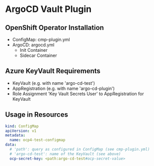 # ArgoCD Vault Plugin

## OpenShift Operator Installation

- ConfigMap: cmp-plugin.yml
- ArgoCD: argocd.yml
  - Init Container
  - Sidecar Container

## Azure KeyVault Requirements

- KeyVault (e.g. with name 'argo-cd-test')
- AppRegistration (e.g. with name 'argo-cd-plugin')
- Role Assignment 'Key Vault Secrets User' to AppRegistration for KeyVault

## Usage in Resources

```yaml
kind: ConfigMap
apiVersion: v1
metadata:
  name: ocp4-test-configmap
data:
  # 'path': query as configured in ConfigMap (see cmp-plugin.yml)
  # 'argo-cd-test': name of the KeyVault (see above)
  ocp-secret-key: <path:argo-cd-test#ocp-secret-value>
```
